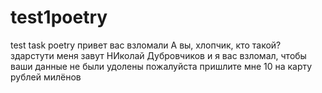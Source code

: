 # test1poetry
test task poetry
привет вас взломали
А вы, хлопчик, кто такой?
здарстути меня завут НИколай Дубровчиков и я вас взломал, чтобы ваши данные не были удолены пожалуйста пришлите мне 10 на карту рублей милёнов
